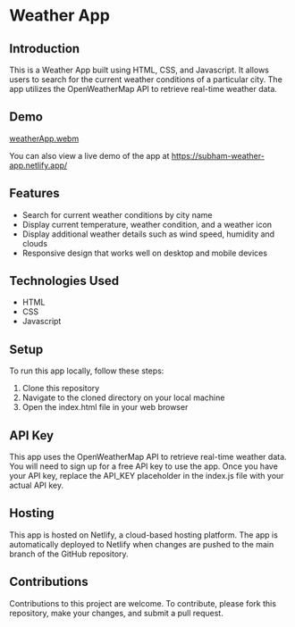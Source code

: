 # Weather App

## Introduction
This is a Weather App built using HTML, CSS, and Javascript. It allows users to search for the current weather conditions of a particular city. The app utilizes the OpenWeatherMap API to retrieve real-time weather data.

## Demo
[weatherApp.webm](https://user-images.githubusercontent.com/52645265/231943047-4a5539e5-0c9c-43c5-ad2e-19b537f8b073.webm)

You can also view a live demo of the app at https://subham-weather-app.netlify.app/

## Features
* Search for current weather conditions by city name
* Display current temperature, weather condition, and a weather icon
* Display additional weather details such as wind speed, humidity and clouds
* Responsive design that works well on desktop and mobile devices

## Technologies Used
* HTML
* CSS
* Javascript

## Setup
To run this app locally, follow these steps:
1. Clone this repository
2. Navigate to the cloned directory on your local machine
3. Open the index.html file in your web browser

## API Key
This app uses the OpenWeatherMap API to retrieve real-time weather data. You will need to sign up for a free API key to use the app. Once you have your API key, replace the API_KEY placeholder in the index.js file with your actual API key.

## Hosting
This app is hosted on Netlify, a cloud-based hosting platform. The app is automatically deployed to Netlify when changes are pushed to the main branch of the GitHub repository.

## Contributions
Contributions to this project are welcome. To contribute, please fork this repository, make your changes, and submit a pull request.
